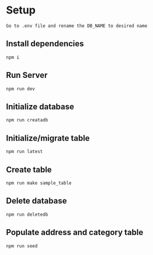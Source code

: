 
# Setup

    Go to .env file and rename the DB_NAME to desired name

## Install dependencies

    npm i

## Run Server

    npm run dev

## Initialize database

    npm run creatadb

## Initialize/migrate table

    npm run latest

## Create table

    npm run make sample_table

## Delete database

    npm run deletedb

## Populate address and category table

    npm run seed
    